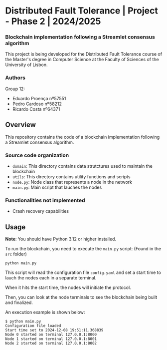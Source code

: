 # Distributed Fault Tolerance | Project - Phase 2 | 2024/2025

### Blockchain implementation following a Streamlet consensus algorithm

This project is being developed for the Distributed Fault Tolerance 
course of the Master's degree in Computer Science at the Faculty 
of Sciences of the University of Lisbon.

### Authors

Group 12:

- Eduardo Proença nº57551
- Pedro Cardoso nº58212
- Ricardo Costa nº64371


## Overview

This repository contains the code of a blockchain implementation
following a Streamlet consensus algorithm.

### Source code organization

- `domain`: This directory contains data strutctures used to maintain the blockchain
- `utils`: This directory contains utility functions and scripts
- `node.py`: Node class that represents a node in the network
- `main.py`: Main script that lauches the nodes

### Functionalities not implemented

- Crash recovery capabilities


## Usage

**Note**: You should have Python 3.12 or higher installed.

To run the blockchain, you need to execute the `main.py` script: (Found in the `src` folder)

```python main.py```

This script will read the configuration file `config.yaml` and set a start time
to lauch the nodes each in a separate terminal. 

When it hits the start time, the nodes will initiate the protocol.

Then, you can look at the node terminals to see the blockchain being built and finalized.

An execution example is shown below:

```
$ python main.py
Configuration file loaded
Start time set to 2024-12-08 19:51:11.368839
Node 0 started on terminal 127.0.0.1:8000
Node 1 started on terminal 127.0.0.1:8001
Node 2 started on terminal 127.0.0.1:8002
```